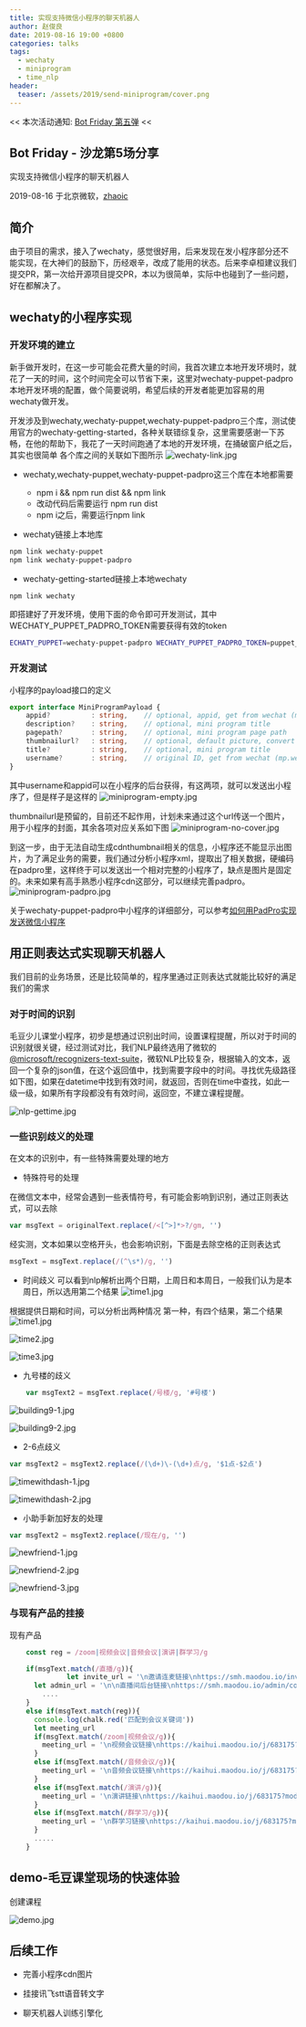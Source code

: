 ```yaml
---
title: 实现支持微信小程序的聊天机器人
author: 赵俊良
date: 2019-08-16 19:00 +0800
categories: talks
tags:
  - wechaty
  - miniprogram
  - time_nlp
header:
  teaser: /assets/2019/send-miniprogram/cover.png
---
```


<< 本次活动通知: [Bot Friday 第五弹](https://blog.chatie.io/bot-friday-fifth/) <<

## Bot Friday - 沙龙第5场分享

实现支持微信小程序的聊天机器人

2019-08-16 于北京微软，[zhaoic](https://github.com/zhaoic)

## 简介

由于项目的需求，接入了wechaty，感觉很好用，后来发现在发小程序部分还不能实现，在大神们的鼓励下，历经艰辛，改成了能用的状态。后来李卓桓建议我们提交PR，第一次给开源项目提交PR，本以为很简单，实际中也碰到了一些问题，好在都解决了。

## wechaty的小程序实现

### 开发环境的建立

新手做开发时，在这一步可能会花费大量的时间，我首次建立本地开发环境时，就花了一天的时间，这个时间完全可以节省下来，这里对wechaty-puppet-padpro本地开发环境的配置，做个简要说明，希望后续的开发者能更加容易的用wechaty做开发。

开发涉及到wechaty,wechaty-puppet,wechaty-puppet-padpro三个库，测试使用官方的wechaty-getting-started，各种关联错综复杂，这里需要感谢一下苏畅，在他的帮助下，我花了一天时间跑通了本地的开发环境，在捅破窗户纸之后，其实也很简单
各个库之间的关联如下图所示
![wechaty-link.jpg](/assets/2019/send-miniprogram/wechaty-link.jpg)

* wechaty,wechaty-puppet,wechaty-puppet-padpro这三个库在本地都需要
  * npm i && npm run dist && npm link
  * 改动代码后需要运行 npm run dist
  * npm i之后，需要运行npm link

* wechaty链接上本地库

```bash
npm link wechaty-puppet
npm link wechaty-puppet-padpro
```

* wechaty-getting-started链接上本地wechaty

```bash
npm link wechaty
```

即搭建好了开发环境，使用下面的命令即可开发测试，其中WECHATY_PUPPET_PADPRO_TOKEN需要获得有效的token

```bash
ECHATY_PUPPET=wechaty-puppet-padpro WECHATY_PUPPET_PADPRO_TOKEN=puppet_padpro_xxxx node examples/some-example.js
```

### 开发测试

小程序的payload接口的定义

```ts
export interface MiniProgramPayload {
    appid?          : string,    // optional, appid, get from wechat (mp.weixin.qq.com)
    description?    : string,    // optional, mini program title
    pagepath?       : string,    // optional, mini program page path
    thumbnailurl?   : string,    // optional, default picture, convert to thumbnail
    title?          : string,    // optional, mini program title
    username?       : string,    // original ID, get from wechat (mp.weixin.qq.com)
}
```

其中username和appid可以在小程序的后台获得，有这两项，就可以发送出小程序了，但是样子是这样的
![miniprogram-empty.jpg](/assets/2019/send-miniprogram/miniprogram-empty.jpg)

thumbnailurl是预留的，目前还不起作用，计划未来通过这个url传送一个图片，用于小程序的封面，其余各项对应关系如下图
![miniprogram-no-cover.jpg](/assets/2019/send-miniprogram/miniprogram-no-cover.jpg)

到这一步，由于无法自动生成cdnthumbnail相关的信息，小程序还不能显示出图片，为了满足业务的需要，我们通过分析小程序xml，提取出了相关数据，硬编码在padpro里，这样终于可以发送出一个相对完整的小程序了，缺点是图片是固定的。未来如果有高手熟悉小程序cdn这部分，可以继续完善padpro。
![miniprogram-padpro.jpg](/assets/2019/send-miniprogram/miniprogram-padpro.jpg)

关于wechaty-puppet-padpro中小程序的详细部分，可以参考[如何用PadPro实现发送微信小程序](https://blog.chatie.io/send-miniprogram-using-padpro/)

## 用正则表达式实现聊天机器人

我们目前的业务场景，还是比较简单的，程序里通过正则表达式就能比较好的满足我们的需求

### 对于时间的识别

毛豆少儿课堂小程序，初步是想通过识别出时间，设置课程提醒，所以对于时间的识别就很关键，经过测试对比，我们NLP最终选用了微软的[@microsoft/recognizers-text-suite](https://github.com/microsoft/Recognizers-Text)，微软NLP比较复杂，根据输入的文本，返回一个复杂的json值，在这个返回值中，找到需要字段中的时间。寻找优先级路径如下图，如果在datetime中找到有效时间，就返回，否则在time中查找，如此一级一级，如果所有字段都没有有效时间，返回空，不建立课程提醒。

![nlp-gettime.jpg](/assets/2019/send-miniprogram/nlp-gettime.jpg)

### 一些识别歧义的处理

在文本的识别中，有一些特殊需要处理的地方

* 特殊符号的处理

在微信文本中，经常会遇到一些表情符号，有可能会影响到识别，通过正则表达式，可以去除

```js
var msgText = originalText.replace(/<[^>]*>?/gm, '')
```

经实测，文本如果以空格开头，也会影响识别，下面是去除空格的正则表达式

```js
msgText = msgText.replace(/(^\s*)/g, '')
```

* 时间歧义
可以看到nlp解析出两个日期，上周日和本周日，一般我们认为是本周日，所以选用第二个结果
![time1.jpg](/assets/2019/send-miniprogram/time1.jpg)

根据提供日期和时间，可以分析出两种情况
第一种，有四个结果，第二个结果
![time1.jpg](/assets/2019/send-miniprogram/time1.jpg)

![time2.jpg](/assets/2019/send-miniprogram/time2.jpg)

![time3.jpg](/assets/2019/send-miniprogram/time3.jpg)

* 九号楼的歧义

```js
    var msgText2 = msgText.replace(/号楼/g, '#号楼')
```

![building9-1.jpg](/assets/2019/send-miniprogram/building9-1.jpg)

![building9-2.jpg](/assets/2019/send-miniprogram/building9-2.jpg)

* 2-6点歧义

```js
var msgText2 = msgText2.replace(/(\d+)\-(\d+)点/g, '$1点-$2点')
```

![timewithdash-1.jpg](/assets/2019/send-miniprogram/timewithdash-1.jpg)

![timewithdash-2.jpg](/assets/2019/send-miniprogram/timewithdash-2.jpg)

* 小助手新加好友的处理

```js
var msgText2 = msgText2.replace(/现在/g, '')
```

![newfriend-1.jpg](/assets/2019/send-miniprogram/newfriend-1.jpg)

![newfriend-2.jpg](/assets/2019/send-miniprogram/newfriend-2.jpg)

![newfriend-3.jpg](/assets/2019/send-miniprogram/newfriend-3.jpg)

### 与现有产品的挂接

现有产品

```js
    const reg = /zoom|视频会议|音频会议|演讲|群学习/g

    if(msgText.match(/直播/g)){
              let invite_url = '\n邀请连麦链接\nhttps://smh.maodou.io/invite/' + live_id + '/1234567890'
      let admin_url = '\n\n直播间后台链接\nhttps://smh.maodou.io/admin/content/course/' + live_id
        ....
    }
    else if(msgText.match(reg)){
      console.log(chalk.red('匹配到会议关键词'))
      let meeting_url
      if(msgText.match(/zoom|视频会议/g)){
        meeting_url = '\n视频会议链接\nhttps://kaihui.maodou.io/j/683175?mode=zoom'
      }
      else if(msgText.match(/音频会议/g)){
        meeting_url = '\n音频会议链接\nhttps://kaihui.maodou.io/j/683175?mode=audio'
      }
      else if(msgText.match(/演讲/g)){
        meeting_url = '\n演讲链接\nhttps://kaihui.maodou.io/j/683175?mode=lecture'
      }
      else if(msgText.match(/群学习/g)){
        meeting_url = '\n群学习链接\nhttps://kaihui.maodou.io/j/683175?mode=qunlearn'
      }
      .....
    }
```

## demo-毛豆课堂现场的快速体验

创建课程

![demo.jpg](/assets/2019/send-miniprogram/demo.jpg)

## 后续工作

* 完善小程序cdn图片

* 挂接讯飞stt语音转文字

* 聊天机器人训练引擎化
